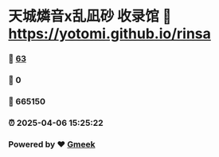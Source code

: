 # 天城燐音x乱凪砂 收录馆 :link: https://yotomi.github.io/rinsa 
### :page_facing_up: [63](https://yotomi.github.io/rinsa/tag.html) 
### :speech_balloon: 0 
### :hibiscus: 665150 
### :alarm_clock: 2025-04-06 15:25:22 
### Powered by :heart: [Gmeek](https://github.com/Meekdai/Gmeek)
